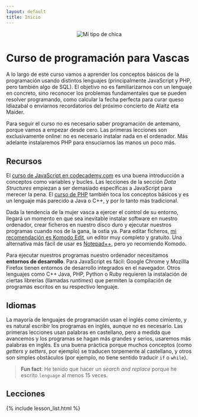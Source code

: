 ```yaml
---
layout: default
title: Inicio
---
```


<p style="text-align:center"><img src="{{ site.baseurl }}/images/vasca.jpg" alt="Mi tipo de chica" title="Mi tipo de chica"></p>

# Curso de programación para Vascas

A lo largo de este curso vamos a aprender los conceptos básicos de la programación usando
distintos lenguajes (principalmente JavaScript y PHP, pero también algo de SQL). El 
objetivo no es familiarizarnos con un lenguaje en concreto, sino reconocer los problemas 
fundamentales que se pueden resolver programando, como calcular la fecha perfecta para curar 
queso Idiazabal o enviarnos recordatorios del próximo concierto de Alaitz eta Maider.

Para seguir el curso no es necesario saber programación de antemano, porque vamos a empezar 
desde cero. Las primeras lecciones son exclusivamente online: no es necesario instalar nada en
el ordenador. Más adelante instalaremos PHP para ensuciarnos las manos un poco más.

## Recursos

El [curso de JavaScript en codecademy.com](http://www.codecademy.com/en/tracks/javascript)
es una buena introducción a conceptos como variables y bucles. Las lecciones de la sección *Data Structures*
empiezan a ser demasiado específicas a JavaScript para merecer la pena. El 
[curso de PHP](http://www.codecademy.com/en/tracks/php) también toca los conceptos básicos y es un lenguaje
más parecido a Java o C++, y por lo tanto más tradicional.

Dada la tendencia de la mujer vasca a ejercer el control de su entorno, llegará un momento en que 
sea inevitable instalar software en nuestro ordenador, crear ficheros en nuestro disco duro y
ejecutar nuestros programas cuando nos de la gana, la ostia ya. Para editar ficheros, [mi recomendación
es Komodo Edit](http://komodoide.com/komodo-edit/), un editor muy completo y gratuito. Una alternativa más
fácil de usar es [Notepad++](http://notepad-plus-plus.org/), pero yo recomiendo Komodo.

Para ejecutar nuestros programas nuestro ordenador necesitamos **entornos de desarrollo**. Para JavaScript 
es fácil: Google Chrome y Mozillla Firefox tienen entornos de desarrollo integrados en el navegador. Otros 
lenguajes como C++ Java, PHP, Python o Ruby requieren la instalación de ciertas librerías (llamadas 
*runtimes*) que permiten la compilación de programas escritos en su respectivo lenguaje.

## Idiomas

La mayoría de lenguajes de programación usan el inglés como cimiento, y es natural escribir los programas
en inglés, aunque no es necesario. Las primeras lecciones usan palabras en castellano, pero a medida que avancemos
y los programas se hagan más grandes y serios, usaremos más palabras en inglés. Es una buena práctica porque
muchos conceptos (como *getters y setters*, por ejemplo) se traducen torpemente al castellano, y otros son 
simples obstáculos (por ejemplo, no tiene sentido traducir `if` o `while`).

> **Fun fact**: He tenido que hacer un *search and replace* porque he escrito `lenguage` al menos 15 veces.

## Lecciones

{% include lesson_list.html %}
